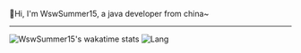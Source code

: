 🌈Hi, I'm WswSummer15, a java developer from china~
***
![WswSummer15's wakatime stats](https://github-readme-stats.vercel.app/api/wakatime/?username=WswSummer15&hide=ipynb,html&layout=compact)
![Lang](https://github-readme-stats.vercel.app/api/top-langs/?username=WswSummer15&hide=ipynb,html&layout=compact)
